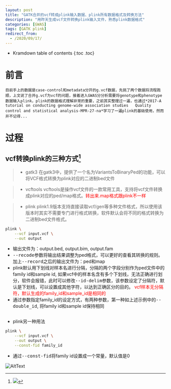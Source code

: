 ```yaml
---
layout: post
title: "GATK合并的vcf转成plink输入数据、plink所有数据格式及转换方法"
description: "用昨天生成vcf文件转换plink输入文件，熟悉plink数据格式"
categories: [GWAS]
tags: [GATK plink] 
redirect_from:
  - /2020/09/17/
---
```

* Kramdown table of contents
{:toc .toc}

# 前言

    目前手上的数据是case-control和metadata分开的g.vcf数据，先挑了两个数据将流程跑顺，上文说了合并g.vcf为vcf的问题，接着进入GWAS分分析需要将genotype和phenotype数据输入plink，plink的数据格式理解非常的重要，之前其实整理过一遍，也通过*2017-A tutorial on conducting genome-wide association studies   Quality control and statistical analysis-MPR-27-na*学习了一遍plink的基础使用，然而并不记得...

# 过程

## vcf转换plink的三种方式[^1]

> * gatk3
    在gatk3中，提供了一个名为VariantsToBinaryPed的功能，可以将VCF格式转换为plink对应的二进制bed文件

> * vcftools
    vcftools是操作vcf文件的一款常用工具，支持将vcf文件转换成plink对应的ped/map格式。<font color='red'>转出来.map格式跟plink不一样</font>

> * plink
    plink1.9版本支持直接读取vcf/gen等多种文件格式，所以使用该版本时其实不需要专门进行格式转换，软件默认会将不同的格式转换为二进制bed文件格式。

~~~ bash
plink \
	--vcf input.vcf \
	--out output
~~~

* 输出文件为：output.bed, output.bim, output.fam
* <kbd>--recode</kbd>参数将输出结果调整为ped格式，可以更好的查看其转换的规则。加上<kbd>--record</kbd>之后的输出文件为：ped和map
* plink默认用下划线对样本名进行分隔，分隔的两个字段分别作为ped文件中的family id和sample id, 如果vcf中的样本名含有多个下划线，无法正确进行划分，软件会报错，此时可以修改<kbd>--id-delim</kbd>参数，该参数设定了分隔符，默认是下划线，可以设置成其他字符，以达到正确区分的目的。<font color='red'> vcf样本无分隔符，默认生成的family_id和sample_id是相同的</font>
* 通过参数指定family_id的设定方式，有两种参数，第一种如上述示例中的<kbd>--double_id</kbd>, 将family id和sample id保持相同

<img src='https://thumbnail0.baidupcs.com/thumbnail/7e5799568mcdf4ea251c22a929776d85?fid=1261248229-250528-884459955330906&rt=pr&sign=FDTAER-DCb740ccc5511e5e8fedcff06b081203-pFJ4zfPv7TePUBwdGn0BxB6eGng%3d&expires=8h&chkbd=0&chkv=0&dp-logid=6045870458907205080&dp-callid=0&time=1600329600&size=c10000_u10000&quality=90&vuk=1261248229&ft=image' alt="" />

* plink另一种用法

~~~ bash
plink \
	--vcf input.vcf \
	--out output \
	--const-fid family_id
~~~

* 通过<kbd>--const-fid</kbd>将family id设置成一个常量，默认值是0

<img src='https://thumbnail0.baidupcs.com/thumbnail/42d308794ue44fe683b6ff6aa0c53c15?fid=1261248229-250528-1023211513453924&rt=pr&sign=FDTAER-DCb740ccc5511e5e8fedcff06b081203-D3YakzgdSW7i4WQV%2bezgSZkih2E%3d&expires=8h&chkbd=0&chkv=0&dp-logid=6045870458907205080&dp-callid=0&time=1600329600&size=c10000_u10000&quality=90&vuk=1261248229&ft=image' alt="AltText" />


[^1]: ![](https://cloud.tencent.com/developer/article/1556166)
